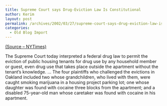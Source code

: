 ```yaml
---
title: Supreme Court says Drug-Eviction Law Is Constitutional
author: Kerim
layout: post
permalink: /archives/2002/03/27/supreme-court-says-drug-eviction-law-is-constitutional/
categories:
  - Old Blog Import
---
```

<a href="http://www.nytimes.com/2002/03/27/national/27EVIC.html" onclick="_gaq.push(['_trackEvent', 'outbound-article', 'http://www.nytimes.com/2002/03/27/national/27EVIC.html', '(Source &#8211; NYTimes)']);" >(Source &#8211; NYTimes)</a>

The Supreme Court today interpreted a federal drug law to permit the eviction of public housing tenants for drug use by any household member or guest, even drug use that takes place outside the apartment without the tenant&#8217;s knowledge. &#8230; The four plaintiffs who challenged the evictions in Oakland included two whose grandchildren, who lived with them, were caught smoking marijuana in a housing project parking lot; one whose daughter was found with cocaine three blocks from the apartment; and a disabled 75-year-old man whose caretaker was found with cocaine in his apartment. 

